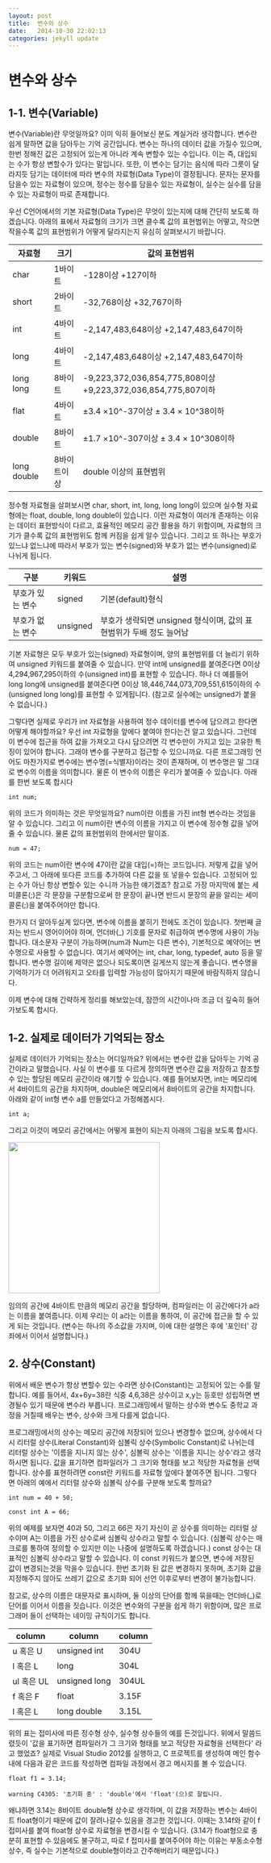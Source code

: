 ```yaml
---
layout: post
title:  변수와 상수
date:   2014-10-30 22:02:13
categories: jekyll update
---
```

# 변수와 상수
## 1-1. 변수(Variable)

변수(Variable)란 무엇일까요? 이미 익히 들어보신 분도 계실거라 생각합니다. 변수란 쉽게 말하면 값을 담아두는 기억 공간입니다. 변수는 하나의 데이터 값을 가질수 있으며, 한번 정해진 값은 고정되어 있는게 아니라 계속 변할수 있는 수입니다. 이는 즉, 대입되는 수가 항상 변할수가 있다는 말입니다. 또한, 이 변수는 담기는 음식에 따라 그릇이 달라지듯 담기는 데이터에 따라 변수의 자료형(Data Type)이 결정됩니다. 문자는 문자를 담을수 있는 자료형이 있으며, 정수는 정수를 담을수 있는 자료형이, 실수는 실수를 담을수 있는 자료형이 따로 존재합니다.




우선 C언어에서의 기본 자료형(Data Type)은 무엇이 있는지에 대해 간단히 보도록 하겠습니다. 아래의 표에서 자료형의 크기가 크면 클수록 값의 표현범위는 어떻고, 작으면 작을수록 값의 표현범위가 어떻게 달라지는지 유심히 살펴보시기 바랍니다.

<table>
<thead>
<tr>
<th>자료형</th>
<th>크기</th>
<th>값의 표현범위</th>
</tr>
</thead>
<tbody>
<tr>
<td>char</td>
<td>1바이트</td>
<td>-128이상 +127이하</td>
</tr>
<tr>
<td>short</td>
<td>2바이트</td>
<td>-32,768이상 +32,767이하</td>
</tr>
<tr>
<td>int</td>
<td>4바이트</td>
<td>-2,147,483,648이상 +2,147,483,647이하</td>
</tr>
<tr>
<td>long</td>
<td>4바이트</td>
<td>-2,147,483,648이상 +2,147,483,647이하</td>
</tr>
<tr>
<td>long long</td>
<td>8바이트</td>
<td>-9,223,372,036,854,775,808이상 +9,223,372,036,854,775,807이하</td>
</tr>
<tr>
<td>flat</td>
<td>4바이트</td>
<td>±3.4 ×10^-37이상 ± 3.4 × 10^38이하</td>
</tr>
<tr>
<td>double</td>
<td>8바이트</td>
<td>±1.7 ×10^-307이상 ± 3.4 × 10^308이하</td>
</tr>
<tr>
<td>long double</td>
<td>8바이트이상</td>
<td>double 이상의 표현범위</td>
</tr>
</tbody>
</table>


정수형 자료형을 살펴보시면 char, short, int, long, long long이 있으며 실수형 자료형에는 float, double, long double이 있습니다. 이런 자료형이 여러개 존재하는 이유는 데이터 표현방식이 다르고, 효율적인 메모리 공간 활용을 하기 위함이며, 자료형의 크기가 클수록 값의 표현범위도 함께 커짐을 쉽게 알수 있습니다. 그리고 또 하나는 부호가 있느냐 없느냐에 따라서 부호가 있는 변수(signed)와 부호가 없는 변수(unsigned)로 나뉘게 됩니다.

<table>
<thead>
<tr>
<th>구분</th>
<th>키워드</th>
<th>설명</th>
</tr>
</thead>
<tbody>
<tr>
<td>부호가 있는 변수</td>
<td>signed</td>
<td>기본(default)형식</td>
</tr>
<tr>
<td>부호가 없는 변수</td>
<td>unsigned</td>
<td>부호가 생략되면 unsigned 형식이며, 값의 표현범위가 두배 정도 늘어남</td>
</tr>
</tbody>
</table>
기본 자료형은 모두 부호가 있는(signed) 자료형이며, 양의 표현범위를 더 늘리기 위하여 unsigned 키워드를 붙여줄 수 있습니다. 만약 int에 unsigned를 붙여준다면 0이상 4,294,967,295이하의 수(unsigned int)를 표현할 수 있습니다. 하나 더 예를들어 long long에 unsigned를 붙여준다면 0이상 18,446,744,073,709,551,615이하의 수(unsigned long long)를 표현할 수 있게됩니다. (참고로 실수에는 unsigned가 붙을 수 없습니다.)





그렇다면 실제로 우리가 int 자료형을 사용하여 정수 데이터를 변수에 담으려고 한다면 어떻게 해야할까요? 우선 int 자료형을 앞에다 붙여야 한다는건 알고 있습니다. 그런데 이 변수에 접근을 하여 값을 가져오고 다시 담으려면 각 변수만이 가지고 있는 고유한 특징이 있어야 합니다. 그래야 변수를 구분하고 접근할 수 있으니까요. 다른 프로그래밍 언어도 마찬가지로 변수에는 변수명(=식별자)이라는 것이 존재하며, 이 변수명은 말 그대로 변수의 이름을 의미합니다. 물론 이 변수의 이름은 우리가 붙여줄 수 있습니다. 아래를 한번 보도록 합시다

`int num;`

위의 코드가 의미하는 것은 무엇일까요? num이란 이름을 가진 int형 변수라는 것임을 알 수 있습니다. 그리고 이 num이란 변수의 이름을 가지고 이 변수에 정수형 값을 넣어줄 수 있습니다. 물론 값의 표현범위의 한에서만 말이죠.

`num = 47;`

위의 코드는 num이란 변수에 47이란 값을 대입(=)하는 코드입니다. 저렇게 값을 넣어주고서, 그 아래에 또다른 코드를 추가하여 다른 값을 또 넣을수 있습니다. 고정되어 있는 수가 아닌 항상 변할수 있는 수니까 가능한 얘기겠죠? 참고로 가장 마지막에 붙는 세미콜론(;)은 각 문장을 구분함으로써 한 문장이 끝나면 반드시 문장의 끝을 알리는 세미콜론(;)을 붙여주어야만 합니다.





한가지 더 알아두실게 있다면, 변수에 이름을 붙히기 전에도 조건이 있습니다. 첫번째 글자는 반드시 영어이어야 하며, 언더바(_) 기호를 문자로 취급하여 변수명에 사용이 가능합니다. 대소문자 구분이 가능하며(num과 Num는 다른 변수), 기본적으로 예약어는 변수명으로 사용할 수 없습니다. 여기서 예약어는 int, char, long, typedef, auto 등을 말합니다. 변수명 길이에 제약은 없으나 되도록이면 길게쓰지 않는게 좋습니다. 변수명을 기억하기가 더 어려워지고 오타를 입력할 가능성이 많아지기 때문에 바람직하지 않습니다. 




이제 변수에 대해 간략하게 정리를 해보았는데, 잠깐의 시간이나마 조금 더 깊숙히 들어가보도록 합시다.


## 1-2. 실제로 데이터가 기억되는 장소
실제로 데이터가 기억되는 장소는 어디일까요? 위에서는 변수란 값을 담아두는 기억 공간이라고 말했습니다. 사실 이 변수를 또 다르게 정의하면 변수란 값을 저장하고 참조할 수 있는 할당된 메모리 공간이라 얘기할 수 있습니다. 예를 들어보자면, int는 메모리에서 4바이트의 공간을 차지하며, double은 메모리에서 8바이트의 공간을 차지합니다. 아래와 같이 int형 변수 a를 만들었다고 가정해봅시다.


`int a;`

그리고 이것이 메모리 공간에서는 어떻게 표현이 되는지 아래의 그림을 보도록 합시다.

<img src="http://cfile29.uf.tistory.com/image/172DAA345134775E057F2A" width="300" height="300">

임의의 공간에 4바이트 만큼의 메모리 공간을 할당하며, 컴파일러는 이 공간에다가 a라는 이름을 붙여줍니다. 이제 우리는 이 a라는 이름을 통하여, 이 공간에 접근을 할 수 있게 되는 것입니다. (변수는 하나의 주소값을 가지며, 이에 대한 설명은 후에 '포인터' 강좌에서 이어서 설명합니다.)


## 2. 상수(Constant)
위에서 배운 변수가 항상 변할수 있는 수라면 상수(Constant)는 고정되어 있는 수를 말합니다. 예를 들어서, 4x+6y=38란 식중 4,6,38은 상수이고 x,y는 등호만 성립하면 변경될수 있기 때문에 변수라 부릅니다. 프로그래밍에서 말하는 상수와 변수도 중학교 과정을 거칠때 배우는 변수, 상수와 크게 다를게 없습니다.




프로그래밍에서의 상수는 메모리 공간에 저장되어 있으나 변경할수 없으며, 상수에서 다시 리터럴 상수(Literal Constant)와 심볼릭 상수(Symbolic Constant)로 나뉘는데 리터럴 상수는 '이름을 지니지 않는 상수', 심볼릭 상수는 '이름을 지니는 상수'라고 생각하시면 됩니다. 값을 표기하면 컴파일러가 그 크기와 형태를 보고 적당한 자료형을 선택합니다. 상수를 표현하려면 const란 키워드를 자료형 앞에다 붙여주면 됩니다. 그렇다면 아래의 예에서 리터럴 상수와 심볼릭 상수를 구분해 보도록 할까요?


```
int num = 40 + 50;

const int A = 66;
```

위의 예제를 보자면 40과 50, 그리고 66은 자기 자신이 곧 상수를 의미하는 리터럴 상수이며 A는 이름을 가진 상수로써 심볼릭 상수라고 말할 수 있습니다. (심볼릭 상수는 매크로를 통하여 정의할 수 있지만 이는 나중에 설명하도록 하겠습니다.) const 상수는 대표적인 심볼릭 상수라고 말할 수 있습니다. 이 const 키워드가 붙으면, 변수에 저장된 값이 변경되는것을 막을수 있습니다. 한번 초기화 된 값은 변경하지 못하며, 초기화 값을 지정해주지 않아도 쓰레기 값으로 초기화 되어 선언 이후로부터 변경이 불가능합니다. 




참고로, 상수의 이름은 대문자로 표시하며, 둘 이상의 단어를 함께 묶을때는 언더바(_)로 단어를 이어서 이름을 짓습니다. 이것은 변수와의 구분을 쉽게 하기 위함이며, 많은 프로그래머 들이 선택하는 네이밍 규칙이기도 합니다.

<table>
<thead>
<tr>
<th>column</th>
<th>column</th>
<th>column</th>
</tr>
</thead>
<tbody>
<tr>
<td>u 혹은 U</td>
<td>unsigned int</td>
<td>304U</td>
</tr>
<tr>
<td>l 혹은 L</td>
<td>long</td>
<td>304L</td>
</tr>
<tr>
<td>ul 혹은 UL</td>
<td>unsigned long</td>
<td>304UL</td>
</tr>
<tr>
<td>f 혹은 F</td>
<td>float</td>
<td>3.15F</td>
</tr>
<tr>
<td>l 혹은 L</td>
<td>long double</td>
<td>3.15L</td>
</tr>
</tbody>
</table>




위의 표는 접미사에 따른 정수형 상수, 실수형 상수들의 예를 든것입니다. 위에서 말씀드렸듯이 '값을 표기하면 컴파일러가 그 크기와 형태를 보고 적당한 자료형을 선택한다' 라고 했었죠? 실제로 Visual Studio 2012를 실행하고, C 프로젝트를 생성하여 메인 함수 내에 다음과 같은 코드를 작성하면 컴파일 과정에서 경고 메시지를 볼 수 있습니다.

`float f1 = 3.14;`

`warning C4305: '초기화 중' : 'double'에서 'float'(으)로 잘립니다.`

왜냐하면 3.14는 8바이트 double형 상수로 생각하며, 이 값을 저장하는 변수는 4바이트 float형이기 때문에 값이 잘려나갈수 있음을 경고한 것입니다. 이때는 3.14f와 같이 f 접미사를 붙여 float형 상수로 자료형을 변경시킬 수 있습니다. (3.14가 float형으로 충분히 표현할 수 있음에도 불구하고, 따로 f 접미사를 붙여주어야 하는 이유는 부동소수형 상수, 즉 실수는 기본적으로 double형이라고 간주해버리기 때문입니다.)
